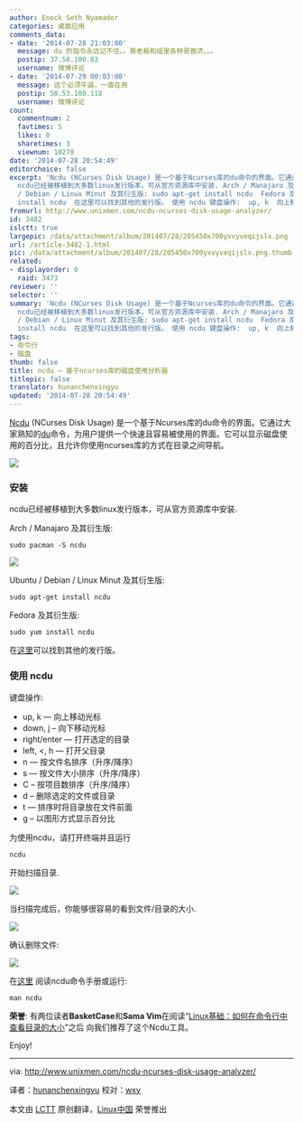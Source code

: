 ```yaml
---
author: Enock Seth Nyamador
categories: 桌面应用
comments_data:
- date: '2014-07-28 21:03:00'
  message: du 的指令永远记不住。。靠老板和组里各种哥救济。。。
  postip: 37.58.100.83
  username: 微博评论
- date: '2014-07-29 00:03:00'
  message: 这个必须牛逼，一直在用
  postip: 58.53.100.118
  username: 微博评论
count:
  commentnum: 2
  favtimes: 5
  likes: 0
  sharetimes: 3
  viewnum: 10270
date: '2014-07-28 20:54:49'
editorchoice: false
excerpt: 'Ncdu (NCurses Disk Usage) 是一个基于Ncurses库的du命令的界面。它通过大家熟知的du命令，为用户提供一个快速且容易被使用的界面。它可以显示磁盘使用的百分比，且允许你使用ncurses库的方式在目录之间导航。  安装
  ncdu已经被移植到大多数linux发行版本，可从官方资源库中安装. Arch / Manajaro 及其衍生版: sudo pacman -S ncdu   Ubuntu
  / Debian / Linux Minut 及其衍生版: sudo apt-get install ncdu  Fedora 及其衍生版: sudo yum
  install ncdu  在这里可以找到其他的发行版。 使用 ncdu 键盘操作:  up, k  向上移动光标 down, j'
fromurl: http://www.unixmen.com/ncdu-ncurses-disk-usage-analyzer/
id: 3482
islctt: true
largepic: /data/attachment/album/201407/28/205450x700yxvyveqijslx.png
url: /article-3482-1.html
pic: /data/attachment/album/201407/28/205450x700yxvyveqijslx.png.thumb.jpg
related:
- displayorder: 0
  raid: 3473
reviewer: ''
selector: ''
summary: 'Ncdu (NCurses Disk Usage) 是一个基于Ncurses库的du命令的界面。它通过大家熟知的du命令，为用户提供一个快速且容易被使用的界面。它可以显示磁盘使用的百分比，且允许你使用ncurses库的方式在目录之间导航。  安装
  ncdu已经被移植到大多数linux发行版本，可从官方资源库中安装. Arch / Manajaro 及其衍生版: sudo pacman -S ncdu   Ubuntu
  / Debian / Linux Minut 及其衍生版: sudo apt-get install ncdu  Fedora 及其衍生版: sudo yum
  install ncdu  在这里可以找到其他的发行版。 使用 ncdu 键盘操作:  up, k  向上移动光标 down, j'
tags:
- 命令行
- 磁盘
thumb: false
title: ncdu – 基于ncurses库的磁盘使用分析器
titlepic: false
translator: hunanchenxingyu
updated: '2014-07-28 20:54:49'
---
```


[Ncdu](http://dev.yorhel.nl/ncdu) (NCurses Disk Usage) 是一个基于Ncurses库的du命令的界面。它通过大家熟知的[du](http://www.unixmen.com/linux-basics-find-size-directory-commands/)命令，为用户提供一个快速且容易被使用的界面。它可以显示磁盘使用的百分比，且允许你使用ncurses库的方式在目录之间导航。


![](/data/attachment/album/201407/28/205450x700yxvyveqijslx.png)


### 安装


ncdu已经被移植到大多数linux发行版本，可从官方资源库中安装.


Arch / Manajaro 及其衍生版:



```
sudo pacman -S ncdu

```

![](/data/attachment/album/201407/28/205452rwwwoz0oeopp7jbm.png)


Ubuntu / Debian / Linux Minut 及其衍生版:



```
sudo apt-get install ncdu

```

Fedora 及其衍生版:



```
sudo yum install ncdu

```

在[这里](http://dev.yorhel.nl/ncdu)可以找到其他的发行版。


### 使用 ncdu


键盘操作:


* up, k — 向上移动光标
* down, j – 向下移动光标
* right/enter — 打开选定的目录
* left, <, h — 打开父目录
* n — 按文件名排序（升序/降序）
* s — 按文件大小排序（升序/降序）
* C – 按项目数排序（升序/降序）
* d – 删除选定的文件或目录
* t — 排序时将目录放在文件前面
* g – 以图形方式显示百分比


为使用ncdu，请打开终端并且运行



```
ncdu

```

开始扫描目录.


![](/data/attachment/album/201407/28/205453et20t329rklkqxkc.png)


当扫描完成后，你能够很容易的看到文件/目录的大小.


![](/data/attachment/album/201407/28/205455fwwmbzdhmhsb77xm.png)


确认删除文件:


![](/data/attachment/album/201407/28/205456jdfupuoz458w1dz5.png)


在[这里](http://dev.yorhel.nl/ncdu/man) 阅读ncdu命令手册或运行:



```
man ncdu

```

**荣誉**: 有两位读者**BasketCase**和**Sama Vim**在阅读“[Linux基础：如何在命令行中查看目录的大小](http://linux.cn/article-3473-1.html)”之后 向我们推荐了这个Ncdu工具。


Enjoy!




---


via: <http://www.unixmen.com/ncdu-ncurses-disk-usage-analyzer/>


译者：[hunanchenxingyu](https://github.com/hunanchenxingyu) 校对：[wxy](https://github.com/wxy)


本文由 [LCTT](https://github.com/LCTT/TranslateProject) 原创翻译，[Linux中国](http://linux.cn/) 荣誉推出